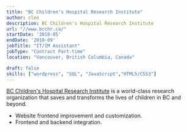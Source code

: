 ```yaml
---
title: "BC Children's Hospital Research Institute"
author: cleo
description: BC Children's Hospital Research Institute
url: "//www.bcchr.ca/"
startDate: '2018-05'
endDate: '2018-09'
jobTitle: "IT/IM Assistant"
jobType: "Contract Part-time"
location: "Vancouver, British Columbia, Canada"

draft: false
skills: ["wordpress", "SQL", "JavaScript","HTML5/CSS3"]
---
```

[BC Children's Hospital Research Institute](https://www.bcchr.ca/) is a world-class research organization that saves and transforms the lives of children in BC and beyond.
- Website frontend improvement and customization.
- Frontend and backend integration.
